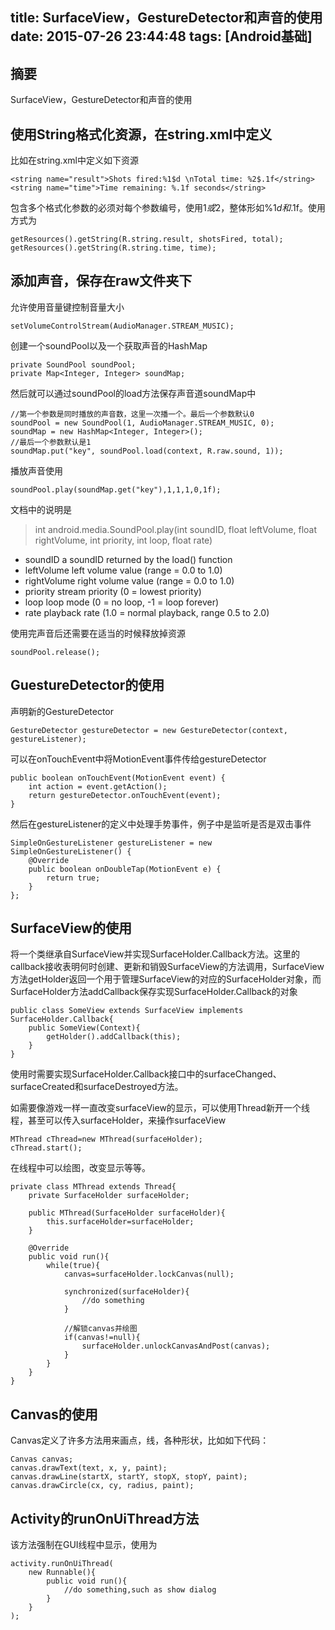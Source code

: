 title: SurfaceView，GestureDetector和声音的使用
date: 2015-07-26 23:44:48
tags: [Android基础]
---

## 摘要
SurfaceView，GestureDetector和声音的使用

<!--more-->

## 使用String格式化资源，在string.xml中定义

比如在string.xml中定义如下资源

	<string name="result">Shots fired:%1$d \nTotal time: %2$.1f</string>
	<string name="time">Time remaining: %.1f seconds</string>

包含多个格式化参数的必须对每个参数编号，使用1$或2$，整体形如%1$d和%2$.1f。使用方式为

	getResources().getString(R.string.result, shotsFired, total);
	getResources().getString(R.string.time, time);

## 添加声音，保存在raw文件夹下

允许使用音量键控制音量大小
	
	setVolumeControlStream(AudioManager.STREAM_MUSIC);

创建一个soundPool以及一个获取声音的HashMap

	private SoundPool soundPool;
	private Map<Integer, Integer> soundMap;

然后就可以通过soundPool的load方法保存声音道soundMap中

	//第一个参数是同时播放的声音数，这里一次播一个。最后一个参数默认0
	soundPool = new SoundPool(1, AudioManager.STREAM_MUSIC, 0);
	soundMap = new HashMap<Integer, Integer>();
	//最后一个参数默认是1
	soundMap.put("key", soundPool.load(context, R.raw.sound, 1));

播放声音使用

	soundPool.play(soundMap.get("key"),1,1,1,0,1f);

文档中的说明是

> int android.media.SoundPool.play(int soundID, float leftVolume, float rightVolume, int priority, int loop, float rate)
>
* soundID a soundID returned by the load() function
* leftVolume left volume value (range = 0.0 to 1.0)
* rightVolume right volume value (range = 0.0 to 1.0)
* priority stream priority (0 = lowest priority)
* loop loop mode (0 = no loop, -1 = loop forever)
* rate playback rate (1.0 = normal playback, range 0.5 to 2.0)

使用完声音后还需要在适当的时候释放掉资源

	soundPool.release();


## GuestureDetector的使用

声明新的GestureDetector
	
	GestureDetector gestureDetector = new GestureDetector(context, gestureListener);

可以在onTouchEvent中将MotionEvent事件传给gestureDetector

	public boolean onTouchEvent(MotionEvent event) {
		int action = event.getAction();
		return gestureDetector.onTouchEvent(event);
	}

然后在gestureListener的定义中处理手势事件，例子中是监听是否是双击事件

	SimpleOnGestureListener gestureListener = new SimpleOnGestureListener() {
		@Override
		public boolean onDoubleTap(MotionEvent e) {
			return true;
		}
	};

## SurfaceView的使用

将一个类继承自SurfaceView并实现SurfaceHolder.Callback方法。这里的callback接收表明何时创建、更新和销毁SurfaceView的方法调用，SurfaceView方法getHolder返回一个用于管理SurfaceView的对应的SurfaceHolder对象，而SurfaceHolder方法addCallback保存实现SurfaceHolder.Callback的对象

	public class SomeView extends SurfaceView implements SurfaceHolder.Callback{
		public SomeView(Context){
			getHolder().addCallback(this);
		}
	}

使用时需要实现SurfaceHolder.Callback接口中的surfaceChanged、surfaceCreated和surfaceDestroyed方法。

如需要像游戏一样一直改变surfaceView的显示，可以使用Thread新开一个线程，甚至可以传入surfaceHolder，来操作surfaceView

	MThread cThread=new MThread(surfaceHolder);
	cThread.start();

在线程中可以绘图，改变显示等等。
	
	private class MThread extends Thread{
		private SurfaceHolder surfaceHolder;

		public MThread(SurfaceHolder surfaceHolder){
			this.surfaceHolder=surfaceHolder;
		}

		@Override
		public void run(){
			while(true){
				canvas=surfaceHolder.lockCanvas(null);

				synchronized(surfaceHolder){
					//do something
				}

				//解锁canvas并绘图
				if(canvas!=null){
					surfaceHolder.unlockCanvasAndPost(canvas);
				}
			}
		}
	}

## Canvas的使用

Canvas定义了许多方法用来画点，线，各种形状，比如如下代码：

	Canvas canvas;
	canvas.drawText(text, x, y, paint);
	canvas.drawLine(startX, startY, stopX, stopY, paint);
	canvas.drawCircle(cx, cy, radius, paint);

## Activity的runOnUiThread方法

该方法强制在GUI线程中显示，使用为

	activity.runOnUiThread(
		new Runnable(){
			public void run(){
				//do something,such as show dialog
			}
		}
	);